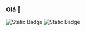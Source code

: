 
### Olá 👋

![Static Badge](https://img.shields.io/badge/python-blue)
![Static Badge](https://img.shields.io/badge/sql-green)




